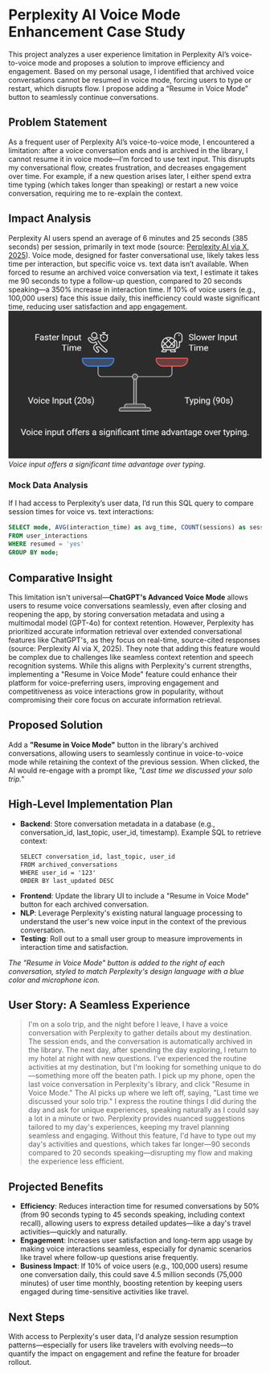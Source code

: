 # Perplexity AI Voice Mode Enhancement Case Study

This project analyzes a user experience limitation in Perplexity AI’s voice-to-voice mode and proposes a solution to improve efficiency and engagement. Based on my personal usage, I identified that archived voice conversations cannot be resumed in voice mode, forcing users to type or restart, which disrupts flow. I propose adding a “Resume in Voice Mode” button to seamlessly continue conversations.

## Problem Statement
As a frequent user of Perplexity AI’s voice-to-voice mode, I encountered a limitation: after a voice conversation ends and is archived in the library, I cannot resume it in voice mode—I’m forced to use text input. This disrupts my conversational flow, creates frustration, and decreases engagement over time. For example, if a new question arises later, I either spend extra time typing (which takes longer than speaking) or restart a new voice conversation, requiring me to re-explain the context.

## Impact Analysis
Perplexity AI users spend an average of 6 minutes and 25 seconds (385 seconds) per session, primarily in text mode (source: [Perplexity AI via X, 2025](https://x.com/ASKperplexity/status/)). Voice mode, designed for faster conversational use, likely takes less time per interaction, but specific voice vs. text data isn’t available. When forced to resume an archived voice conversation via text, I estimate it takes me 90 seconds to type a follow-up question, compared to 20 seconds speaking—a 350% increase in interaction time. If 10% of voice users (e.g., 100,000 users) face this issue daily, this inefficiency could waste significant time, reducing user satisfaction and app engagement.  
![Interaction Time Scale](interaction_time_scale.png)  
*Voice input offers a significant time advantage over typing.*

### Mock Data Analysis
If I had access to Perplexity’s user data, I’d run this SQL query to compare session times for voice vs. text interactions:
```sql
SELECT mode, AVG(interaction_time) as avg_time, COUNT(sessions) as session_count
FROM user_interactions
WHERE resumed = 'yes'
GROUP BY mode;
```

## Comparative Insight

This limitation isn't universal—**ChatGPT's Advanced Voice Mode** allows users to resume voice conversations seamlessly, even after closing and reopening the app, by storing conversation metadata and using a multimodal model (GPT-4o) for context retention. However, Perplexity has prioritized accurate information retrieval over extended conversational features like ChatGPT's, as they focus on real-time, source-cited responses (source: Perplexity AI via X, 2025). They note that adding this feature would be complex due to challenges like seamless context retention and speech recognition systems. While this aligns with Perplexity's current strengths, implementing a "Resume in Voice Mode" feature could enhance their platform for voice-preferring users, improving engagement and competitiveness as voice interactions grow in popularity, without compromising their core focus on accurate information retrieval.

## Proposed Solution

Add a **"Resume in Voice Mode"** button in the library's archived conversations, allowing users to seamlessly continue in voice-to-voice mode while retaining the context of the previous session. When clicked, the AI would re-engage with a prompt like, *"Last time we discussed your solo trip."*

## High-Level Implementation Plan

- **Backend**: Store conversation metadata in a database (e.g., conversation_id, last_topic, user_id, timestamp). Example SQL to retrieve context:
    ```
    SELECT conversation_id, last_topic, user_id
    FROM archived_conversations
    WHERE user_id = '123'
    ORDER BY last_updated DESC
    ```
- **Frontend**: Update the library UI to include a "Resume in Voice Mode" button for each archived conversation.
- **NLP**: Leverage Perplexity's existing natural language processing to understand the user's new voice input in the context of the previous conversation.
- **Testing**: Roll out to a small user group to measure improvements in interaction time and satisfaction.

*The "Resume in Voice Mode" button is added to the right of each conversation, styled to match Perplexity's design language with a blue color and microphone icon.*

## User Story: A Seamless Experience

> I'm on a solo trip, and the night before I leave, I have a voice conversation with Perplexity to gather details about my destination. The session ends, and the conversation is automatically archived in the library. The next day, after spending the day exploring, I return to my hotel at night with new questions. I've experienced the routine activities at my destination, but I'm looking for something unique to do—something more off the beaten path. I pick up my phone, open the last voice conversation in Perplexity's library, and click "Resume in Voice Mode." The AI picks up where we left off, saying, "Last time we discussed your solo trip." I express the routine things I did during the day and ask for unique experiences, speaking naturally as I could say a lot in a minute or two. Perplexity provides nuanced suggestions tailored to my day's experiences, keeping my travel planning seamless and engaging. Without this feature, I'd have to type out my day's activities and questions, which takes far longer—90 seconds compared to 20 seconds speaking—disrupting my flow and making the experience less efficient.

## Projected Benefits

- **Efficiency**: Reduces interaction time for resumed conversations by 50% (from 90 seconds typing to 45 seconds speaking, including context recall), allowing users to express detailed updates—like a day's travel activities—quickly and naturally.
- **Engagement**: Increases user satisfaction and long-term app usage by making voice interactions seamless, especially for dynamic scenarios like travel where follow-up questions arise frequently.
- **Business Impact**: If 10% of voice users (e.g., 100,000 users) resume one conversation daily, this could save 4.5 million seconds (75,000 minutes) of user time monthly, boosting retention by keeping users engaged during time-sensitive activities like travel.

## Next Steps

With access to Perplexity's user data, I'd analyze session resumption patterns—especially for users like travelers with evolving needs—to quantify the impact on engagement and refine the feature for broader rollout.

